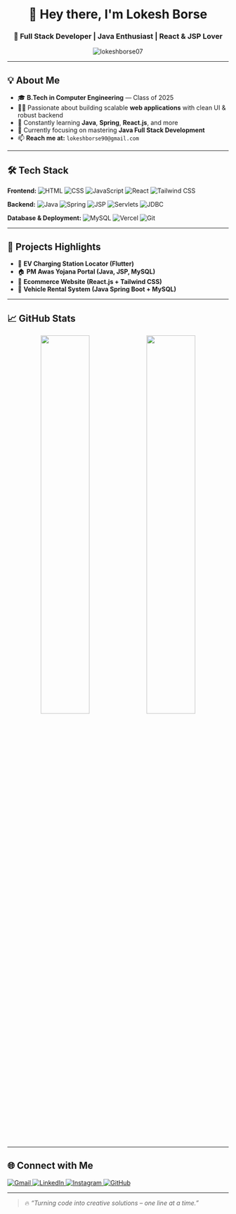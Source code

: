 <h1 align="center">👋 Hey there, I'm Lokesh Borse</h1>
<h3 align="center">🚀 Full Stack Developer | Java Enthusiast | React & JSP Lover</h3>

<p align="center">
  <img src="https://komarev.com/ghpvc/?username=lokeshborse07&label=Profile%20views&color=0e75b6&style=flat" alt="lokeshborse07" />
</p>

---

## 💡 About Me

- 🎓 **B.Tech in Computer Engineering** — Class of 2025
- 👨‍💻 Passionate about building scalable **web applications** with clean UI & robust backend
- 🧠 Constantly learning **Java**, **Spring**, **React.js**, and more
- 🌱 Currently focusing on mastering **Java Full Stack Development**
- 📫 **Reach me at:** `lokeshborse90@gmail.com`

---

## 🛠️ Tech Stack

**Frontend:**
![HTML](https://img.shields.io/badge/-HTML5-E34F26?style=for-the-badge&logo=html5&logoColor=white)
![CSS](https://img.shields.io/badge/-CSS3-1572B6?style=for-the-badge&logo=css3&logoColor=white)
![JavaScript](https://img.shields.io/badge/-JavaScript-F7DF1E?style=for-the-badge&logo=javascript&logoColor=black)
![React](https://img.shields.io/badge/-React-20232A?style=for-the-badge&logo=react&logoColor=61DAFB)
![Tailwind CSS](https://img.shields.io/badge/-Tailwind-38B2AC?style=for-the-badge&logo=tailwind-css&logoColor=white)

**Backend:**
![Java](https://img.shields.io/badge/-Java-ED8B00?style=for-the-badge&logo=openjdk&logoColor=white)
![Spring](https://img.shields.io/badge/-Spring-6DB33F?style=for-the-badge&logo=spring&logoColor=white)
![JSP](https://img.shields.io/badge/-JSP-F7DF1E?style=for-the-badge&logo=java&logoColor=black)
![Servlets](https://img.shields.io/badge/-Servlets-6A1B9A?style=for-the-badge&logo=java&logoColor=white)
![JDBC](https://img.shields.io/badge/-JDBC-007396?style=for-the-badge&logo=java&logoColor=white)

**Database & Deployment:**
![MySQL](https://img.shields.io/badge/-MySQL-00000F?style=for-the-badge&logo=mysql&logoColor=white)
![Vercel](https://img.shields.io/badge/-Vercel-000000?style=for-the-badge&logo=vercel&logoColor=white)
![Git](https://img.shields.io/badge/-Git-F05032?style=for-the-badge&logo=git&logoColor=white)

---

## 🧪 Projects Highlights

- 🔌 **EV Charging Station Locator (Flutter)**
- 🏠 **PM Awas Yojana Portal (Java, JSP, MySQL)**
- 🛒 **Ecommerce Website (React.js + Tailwind CSS)**
- 🚗 **Vehicle Rental System (Java Spring Boot + MySQL)**

---

## 📈 GitHub Stats

<p align="center">
  <img src="https://github-readme-stats.vercel.app/api?username=lokeshborse07&show_icons=true&theme=tokyonight" width="47%" />
  <img src="https://github-readme-streak-stats.herokuapp.com/?user=lokeshborse07&theme=tokyonight" width="47%" />
</p>

---

## 🌐 Connect with Me

<p align="left">
  <a href="mailto:lokeshborse90@gmail.com">
    <img src="https://img.shields.io/badge/Gmail-D14836?style=for-the-badge&logo=gmail&logoColor=white" alt="Gmail" />
  </a>
  <a href="https://www.linkedin.com/in/lokeshborse07" target="_blank">
    <img src="https://img.shields.io/badge/LinkedIn-0077B5?style=for-the-badge&logo=linkedin&logoColor=white" alt="LinkedIn" />
  </a>
  <a href="https://www.instagram.com/lokessh__18/" target="_blank">
    <img src="https://img.shields.io/badge/Instagram-E4405F?style=for-the-badge&logo=instagram&logoColor=white" alt="Instagram" />
  </a>
  <a href="https://github.com/lokeshborse07" target="_blank">
    <img src="https://img.shields.io/badge/GitHub-100000?style=for-the-badge&logo=github&logoColor=white" alt="GitHub" />
  </a>
</p>

---

> 🔥 *“Turning code into creative solutions – one line at a time.”*
